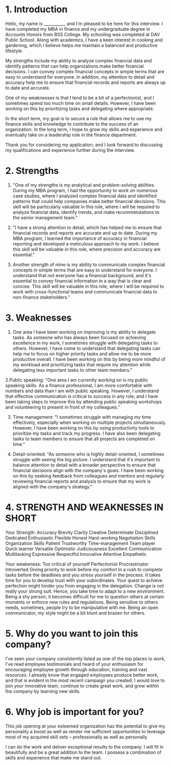 # 1. Introduction
Hello, my name is __________, and I'm pleased to be here for this interview. I have completed my MBA in finance and my undergraduate degree in Accounts Honors from BSS College. My schooling was completed at DAV Public School. Along with academics, I have a keen interest in cooking and gardening, which I believe helps me maintain a balanced and productive lifestyle.

My strengths include my ability to analyze complex financial data and identify patterns that can help organizations make better financial decisions. I can convey complex financial concepts in simple terms that are easy to understand for everyone. In addition, my attention to detail and accuracy help me to ensure that financial records and reports are always up to date and accurate.

One of my weaknesses is that I tend to be a bit of a perfectionist, and I sometimes spend too much time on small details. However, I have been working on this by prioritizing tasks and delegating where appropriate.

In the short term, my goal is to secure a role that allows me to use my finance skills and knowledge to contribute to the success of an organization. In the long term, I hope to grow my skills and experience and eventually take on a leadership role in the finance department.

Thank you for considering my application, and I look forward to discussing my qualifications and experience further during the interview.

# 2. Strengths

1. "One of my strengths is my analytical and problem-solving abilities. During my MBA program, I had the opportunity to work on numerous case studies, where I analyzed complex financial data and identified patterns that could help companies make better financial decisions. This skill will be particularly valuable in this role, where I will be required to analyze financial data, identify trends, and make recommendations to the senior management team."

2. "I have a strong attention to detail, which has helped me to ensure that financial records and reports are accurate and up to date. During my MBA program, I learned the importance of accuracy in financial reporting and developed a meticulous approach to my work. I believe this skill will be valuable in this role, where precision and accuracy are essential."

3. Another strength of mine is my ability to communicate complex financial concepts in simple terms that are easy to understand for everyone. I understand that not everyone has a financial background, and it's essential to convey financial information in a way that is clear and concise. This skill will be valuable in this role, where I will be required to work with cross-functional teams and communicate financial data to non-finance stakeholders."

# 3. Weaknesses

1. One area I have been working on improving is my ability to delegate tasks. As someone who has always been focused on achieving excellence in my work, I sometimes struggle with delegating tasks to others. However, I have come to understand that delegating tasks can help me to focus on higher priority tasks and allow me to be more productive overall. I have been working on this by being more mindful of my workload and prioritizing tasks that require my attention while delegating less important tasks to other team members."

2.Public speaking: "One area I am currently working on is my public speaking skills. As a finance professional, I am more comfortable with numbers and data than I am with public speaking. However, I understand that effective communication is critical to success in any role, and I have been taking steps to improve this by attending public speaking workshops and volunteering to present in front of my colleagues."

3. Time management: "I sometimes struggle with managing my time effectively, especially when working on multiple projects simultaneously. However, I have been working on this by using productivity tools to prioritize my tasks and track my progress. I have also been delegating tasks to team members to ensure that all projects are completed on time."

4. Detail-oriented: "As someone who is highly detail-oriented, I sometimes struggle with seeing the big picture. I understand that it's important to balance attention to detail with a broader perspective to ensure that financial decisions align with the company's goals. I have been working on this by seeking feedback from colleagues and mentors and regularly reviewing financial reports and analysis to ensure that my work is aligned with the company's strategy."

# 4. STRENGTH AND WEAKNESSES IN SHORT
Your Strength:
Accuracy
Brevity
Clarity
Creative
Determinate
Disciplined
Dedicated
Enthusiastic
Flexible
Honest
Hard-working
Negotiation Skills
Organization Skills
Patient
Trustworthy
Time-management
Team player
Quick learner
Versatile
Optimistic
Judiciousness
Excellent Communication Multitasking
Expressive
Respectful
Innovative
Attentive
Empathetic



Your weakeness:
Too critical of yourself
Perfectionist
Procrastinator
Introverted
Giving priority to work before my comfort
In a rush to complete tasks before the deadlines and you stress yourself in the process.
It takes time for you to develop trust with your subordinates.
Your quest to achieve perfection might hinder you from engaging in the delegation.
Change is not really your strong suit. Hence, you take time to adapt to a new environment.
Being a shy person, it becomes difficult for me to question others at certain moments or enforce new rules and regulations.
Being sensitive to others needs, sometimes, people try to be manipulative with me.
Being an open communicator, my style might be a bit blunt and brazen for others.

# 5. Why do you want to join this company?
I've seen your company consistently listed as one of the top places to work, I've read employee testimonials and heard of your enthusiasm for encouraging employee growth through education, training and vast resources. I already know that engaged employees produce better work, and that is evident in the most recent campaign you created. I would love to join your innovative team, continue to create great work, and grow within the company by learning new skills.
# 6. Why job is important for you?
This job opening at your esteemed organization has the potential to give my personality a boost as well as render me sufficient opportunities to leverage most of my acquired skill sets – professionally as well as personally

I can do the work and deliver exceptional results to the company. I will fit in beautifully and be a great addition to the team. I possess a combination of skills and experience that make me stand out.
